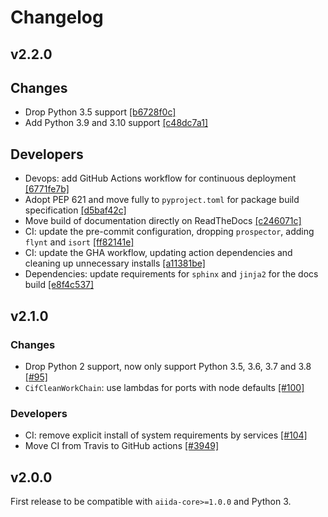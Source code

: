 # Changelog

## v2.2.0

## Changes
- Drop Python 3.5 support [[b6728f0c]](https://github.com/aiidateam/aiida-codtools/commit/b6728f0ceff472511091126e813ab77735c4c2d1)
- Add Python 3.9 and 3.10 support [[c48dc7a1]](https://github.com/aiidateam/aiida-codtools/commit/c48dc7a16d13d07674e17355949ac7743b3e6a95)

## Developers
- Devops: add GitHub Actions workflow for continuous deployment [[6771fe7b]](https://github.com/aiidateam/aiida-codtools/commit/6771fe7bcf3c8a7ae36028a75921e4974de4efc2)
- Adopt PEP 621 and move fully to `pyproject.toml` for package build specification [[d5baf42c]](https://github.com/aiidateam/aiida-codtools/commit/d5baf42cdb39f577969c2ab3c64d51fbcbeb1167)
- Move build of documentation directly on ReadTheDocs [[c246071c]](https://github.com/aiidateam/aiida-codtools/commit/c246071c3dc9890382412e89af9a60b489844f52)
- CI: update the pre-commit configuration, dropping `prospector`, adding `flynt` and `isort` [[ff82141e]](https://github.com/aiidateam/aiida-codtools/commit/ff82141e894ad926c710f806266cff9d118a561a)
- CI: update the GHA workflow, updating action dependencies and cleaning up unnecessary installs [[a11381be]](https://github.com/aiidateam/aiida-codtools/commit/a11381be8c7977bed1e42155dc22159556d21603)
- Dependencies: update requirements for `sphinx` and `jinja2` for the docs build [[e8f4c537]](https://github.com/aiidateam/aiida-codtools/commit/e8f4c5379bdaa9e8820b9722ed7bfdebc9d6693a)


## v2.1.0

### Changes
- Drop Python 2 support, now only support Python 3.5, 3.6, 3.7 and 3.8 [[#95]](https://github.com/aiidateam/aiida-core/pull/95)
- `CifCleanWorkChain`: use lambdas for ports with node defaults [[#100]](https://github.com/aiidateam/aiida-core/pull/100)

### Developers
- CI: remove explicit install of system requirements by services [[#104]](https://github.com/aiidateam/aiida-core/pull/104)
- Move CI from Travis to GitHub actions [[#3949]](https://github.com/aiidateam/aiida-core/pull/3949)


## v2.0.0

First release to be compatible with `aiida-core>=1.0.0` and Python 3.
